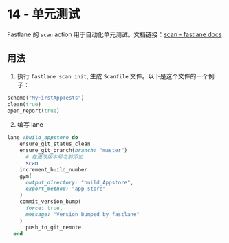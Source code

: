 # 14 - 单元测试

Fastlane 的  `scan` action 用于自动化单元测试。文档链接：[scan - fastlane docs](https://docs.fastlane.tools/actions/scan/)

## 用法

1. 执行 `fastlane scan init`, 生成 `Scanfile` 文件。以下是这个文件的一个例子：

```ruby
scheme("MyFirstAppTests")
clean(true)
open_report(true)
```

2. 编写 lane

```ruby
lane :build_appstore do
    ensure_git_status_clean
    ensure_git_branch(branch: "master")
	  # 在更改版本号之前添加
	  scan
    increment_build_number
    gym(
      output_directory: "build_Appstore",
      export_method: "app-store"
    )
    commit_version_bump(
      force: true,
      message: "Version bumped by fastlane"
    )
	  push_to_git_remote
  end
```

